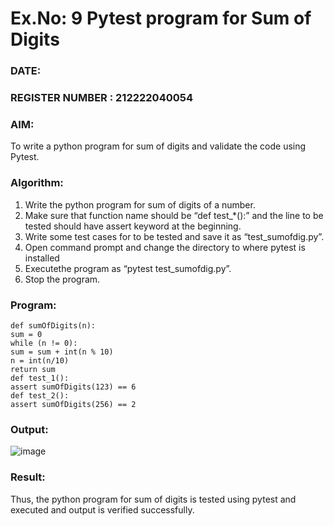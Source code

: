 # Ex.No: 9  Pytest program for Sum of Digits 

### DATE:                                                                        
### REGISTER NUMBER : 212222040054
### AIM: 
To write a python program for sum of digits and validate the code using Pytest. 
### Algorithm:

1. Write the python program for sum of digits of a number. 
2. Make sure that function name should be “def test_*():” and the line to be tested 
should have assert keyword at the beginning. 
3. Write some test cases for to be tested and save it as “test_sumofdig.py”. 
4. Open command prompt and change the directory to where pytest is installed
5. Executethe program as “pytest test_sumofdig.py”. 
6. Stop the program.

### Program:
```
def sumOfDigits(n): 
sum = 0 
while (n != 0): 
sum = sum + int(n % 10) 
n = int(n/10) 
return sum 
def test_1(): 
assert sumOfDigits(123) == 6 
def test_2(): 
assert sumOfDigits(256) == 2 

```
### Output:

![image](https://github.com/user-attachments/assets/7c75123c-4415-4d38-af28-d388f1e2675d)


### Result:
Thus, the python program for sum of digits is tested using pytest and executed and output is verified successfully.
